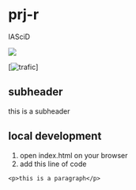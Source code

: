 # prj-r
IASciD

<a href="https://github.com/Aeidle/prj-r/graphs/contributors">
  <img src="https://contrib.rocks/image?repo=Aeidle/prj-r" />
</a>

[![trafic](https://img.shields.io/badge/<Trafic>-<https://github.com/Aeidle/prj-r/graphs/traffic>-<blue>)]


subheader
---------

this is a subheader

local development
-----------------

1. open index.html on your browser
2. add this line of code
```
<p>this is a paragraph</p>
```

[trafic]: https://github.com/Aeidle/prj-r/graphs/traffic
